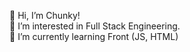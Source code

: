 👋 Hi, I’m Chunky!<br>
👀 I’m interested in Full Stack Engineering.<br>
🌱 I’m currently learning Front (JS, HTML)<br>

<!---
chunsg0922/chunsg0922 is a ✨ special ✨ repository because its `README.md` (this file) appears on your GitHub profile.
You can click the Preview link to take a look at your changes.
--->
